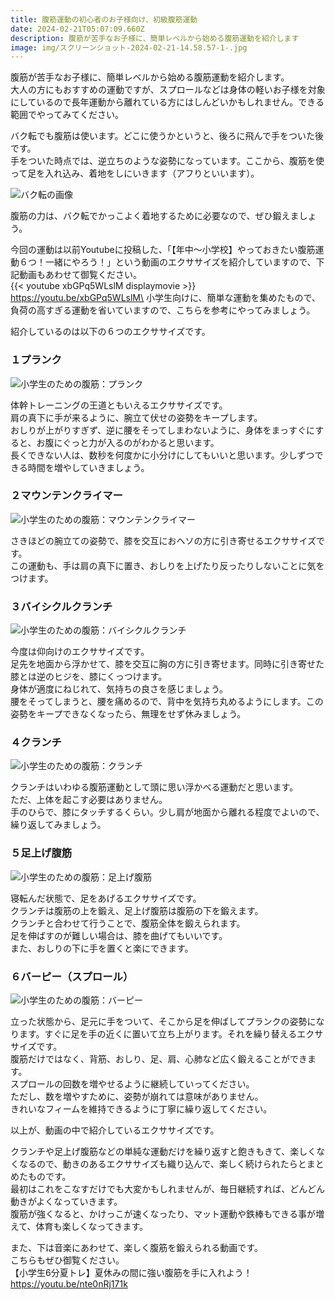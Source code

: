 ```yaml
---
title: 腹筋運動の初心者のお子様向け、初級腹筋運動
date: 2024-02-21T05:07:09.660Z
description: 腹筋が苦手なお子様に、簡単レベルから始める腹筋運動を紹介します
image: img/スクリーンショット-2024-02-21-14.58.57-1-.jpg
---
```

腹筋が苦手なお子様に、簡単レベルから始める腹筋運動を紹介します。\
大人の方にもおすすめの運動ですが、スプロールなどは身体の軽いお子様を対象にしているので長年運動から離れている方にはしんどいかもしれません。できる範囲でやってみてください。

バク転でも腹筋は使います。どこに使うかというと、後ろに飛んで手をついた後です。\
手をついた時点では、逆立ちのような姿勢になっています。ここから、腹筋を使って足を入れ込み、着地をしにいきます（アフりといいます）。

![バク転の画像](img/backten-abs.jpg)

腹筋の力は、バク転でかっこよく着地するために必要なので、ぜひ鍛えましょう。

今回の運動は以前Youtubeに投稿した、「【年中〜小学校】やっておきたい腹筋運動６つ！一緒にやろう！」という動画のエクササイズを紹介していますので、下記動画もあわせて御覧ください。\
{{< youtube xbGPq5WLslM displaymovie >}}
https://youtu.be/xbGPq5WLslM\
小学生向けに、簡単な運動を集めたもので、負荷の高すぎる運動を省いていますので、こちらを参考にやってみましょう。

紹介しているのは以下の６つのエクササイズです。

### １プランク

![小学生のための腹筋：プランク](img/スクリーンショット-2024-02-21-14.13.29.jpg)

体幹トレーニングの王道ともいえるエクササイズです。\
肩の真下に手が来るように、腕立て伏せの姿勢をキープします。\
おしりが上がりすぎず、逆に腰をそってしまわないように、身体をまっすぐにすると、お腹にぐっと力が入るのがわかると思います。\
長くできない人は、数秒を何度かに小分けにしてもいいと思います。少しずつできる時間を増やしていきましょう。

### ２マウンテンクライマー

![小学生のための腹筋：マウンテンクライマー](img/スクリーンショット-2024-02-21-14.14.30.jpg)

さきほどの腕立ての姿勢で、膝を交互におヘソの方に引き寄せるエクササイズです。\
この運動も、手は肩の真下に置き、おしりを上げたり反ったりしないことに気をつけます。

### ３バイシクルクランチ

![小学生のための腹筋：バイシクルクランチ](img/スクリーンショット-2024-02-21-14.15.44.jpg)

今度は仰向けのエクササイズです。\
足先を地面から浮かせて、膝を交互に胸の方に引き寄せます。同時に引き寄せた膝とは逆のヒジを、膝にくっつけます。\
身体が適度にねじれて、気持ちの良さを感じましょう。\
腰をそってしまうと、腰を痛めるので、背中を気持ち丸めるようにします。この姿勢をキープできなくなったら、無理をせず休みましょう。

### ４クランチ

![小学生のための腹筋：クランチ](img/スクリーンショット-2024-02-21-14.16.31.jpg)

クランチはいわゆる腹筋運動として頭に思い浮かべる運動だと思います。\
ただ、上体を起こす必要はありません。\
手のひらで、膝にタッチするくらい。少し肩が地面から離れる程度でよいので、繰り返してみましょう。

### ５足上げ腹筋

![小学生のための腹筋：足上げ腹筋](img/スクリーンショット-2024-02-21-14.17.04.jpg)

寝転んだ状態で、足をあげるエクササイズです。\
クランチは腹筋の上を鍛え、足上げ腹筋は腹筋の下を鍛えます。\
クランチと合わせて行うことで、腹筋全体を鍛えられます。\
足を伸ばすのが難しい場合は、膝を曲げてもいいです。\
また、おしりの下に手を置くと楽にできます。

### ６バーピー（スプロール）

![小学生のための腹筋：バーピー](img/スクリーンショット-2024-02-21-14.17.48.jpg)

立った状態から、足元に手をついて、そこから足を伸ばしてプランクの姿勢になります。すぐに足を手の近くに置いて立ち上がります。それを繰り替えるエクササイズです。\
腹筋だけではなく、背筋、おしり、足、肩、心肺など広く鍛えることができます。\
スプロールの回数を増やせるように継続していってください。\
ただし、数を増やすために、姿勢が崩れては意味がありません。\
きれいなフィームを維持できるように丁寧に繰り返してください。

以上が、動画の中で紹介しているエクササイズです。

クランチや足上げ腹筋などの単純な運動だけを繰り返すと飽きもきて、楽しくなくなるので、動きのあるエクササイズも織り込んで、楽しく続けられたらとまとめたものです。\
最初はこれをこなすだけでも大変かもしれませんが、毎日継続すれば、どんどん動きがよくなっていきます。\
腹筋が強くなると、かけっこが速くなったり、マット運動や鉄棒もできる事が増えて、体育も楽しくなってきます。

また、下は音楽にあわせて、楽しく腹筋を鍛えられる動画です。\
こちらもぜひ御覧ください。\
【小学生6分夏トレ】夏休みの間に強い腹筋を手に入れよう！\
https://youtu.be/nte0nRj171k